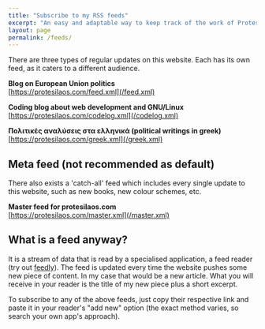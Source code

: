 ```yaml
---
title: "Subscribe to my RSS feeds"
excerpt: "An easy and adaptable way to keep track of the work of Protesilaos Stavrou."
layout: page
permalink: /feeds/
---
```

There are three types of regular updates on this website. Each has its own feed, as it caters to a different audience.

**Blog on European Union politics**  
[https://protesilaos.com/feed.xml](/feed.xml)

**Coding blog about web development and GNU/Linux**  
[https://protesilaos.com/codelog.xml](/codelog.xml)

**Πολιτικές αναλύσεις στα ελληνικά (political writings in greek)**  
[https://protesilaos.com/greek.xml](/greek.xml)

## Meta feed (not recommended as default)

There also exists a 'catch-all' feed which includes every single update to this website, such as new books, new colour schemes, etc.

**Master feed for protesilaos.com**  
[https://protesilaos.com/master.xml](/master.xml)

## What is a feed anyway?

It is a stream of data that is read by a specialised application, a feed reader (try out [feedly](http://feedly.com/)). The feed is updated every time the website pushes some new piece of content. In my case that would be a new article. What you will receive in your reader is the title of my new piece plus a short excerpt.

To subscribe to any of the above feeds, just copy their respective link and paste it in your reader's "add new" option (the exact method varies, so search your own app's approach).
